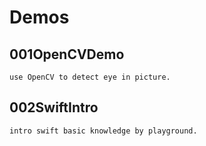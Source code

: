 # Demos

## 001OpenCVDemo
	use OpenCV to detect eye in picture.
	
## 002SwiftIntro
	intro swift basic knowledge by playground.

	


